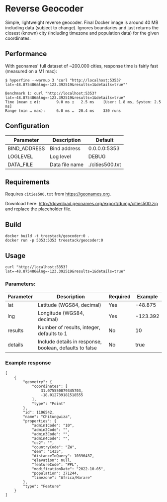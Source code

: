 # Reverse Geocoder

Simple, lightweight reverse geocoder. Final Docker image is around 40 MB including data (subject to change). 
Ignores boundaries and just returns the closest (known) city (including timezone and population data) for the given 
coordinates. 

## Performance

With geonames' full dataset of ~200.000 cities, response time is fairly fast (measured on a M1 mac): 

    $ hyperfine --warmup 3 'curl "http://localhost:5353?lat=-48.875486&lng=-123.392519&results=1&details=true"'

    Benchmark 1: curl "http://localhost:5353?lat=-48.875486&lng=-123.392519&results=1&details=true"
    Time (mean ± σ):       9.0 ms ±   2.5 ms    [User: 1.8 ms, System: 2.5 ms]
    Range (min … max):     6.0 ms …  20.4 ms    330 runs

## Configuration

| Parameter    | Description    | Default         |
|--------------|----------------|-----------------|
| BIND_ADDRESS | Bind address   | 0.0.0.0:5353    |
| LOGLEVEL     | Log level      | DEBUG           |
| DATA_FILE    | Data file name | ./cities500.txt |

## Requirements

Requires `cities500.txt` from https://geonames.org.

Download here: http://download.geonames.org/export/dump/cities500.zip and replace the placeholder file.

## Build

    docker build -t treestack/geocoder:0 .
    docker run -p 5353:5353 treestack/geocoder:0

## Usage

    curl "http://localhost:5353?lat=-48.875486&lng=-123.392519&results=1&details=true"  

### Parameters:

| Parameter | Description                                             | Required | Example  |
|-----------|---------------------------------------------------------|----------|----------|
| lat       | Latitude (WGS84, decimal)                               | Yes      | -48.875  |
| lng       | Longitude (WGS84, decimal)                              | Yes      | -123.392 |
| results   | Number of results, integer, defaults to 1               | No       | 10       |
| details   | Include details in response, boolean, defaults to false | No       | true     |

### Example response

    [
        {
            "geometry": {
                "coordinates": [
                    31.075550079345703,
                    -18.012739181518555
                ],
                "type": "Point"
            },
            "id": 1106542,
            "name": "Chitungwiza",
            "properties": {
                "admin1Code": "10",
                "admin2Code": "",
                "admin3Code": "",
                "admin4Code": "",
                "cc2": "",
                "countryCode": "ZW",
                "dem": "1435",
                "distanceToQuery": 10396437,
                "elevation": null,
                "featureCode": "PPL",
                "modificationDate": "2022-10-05",
                "population": 371244,
                "timezone": "Africa/Harare"
            },
            "type": "Feature"
        }
    ]
